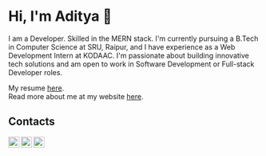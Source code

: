 # Hi, I'm Aditya 👋

I am a Developer. Skilled in the MERN stack. I'm currently pursuing a B.Tech in Computer Science at SRU, Raipur, and I have experience as a Web Development Intern at KODAAC. I'm passionate about building innovative tech solutions and am open to work in Software Development or Full-stack Developer roles.

My resume [here](https://emaniaditya.github.io/resume). <br>
Read more about me at my website [here](https://emaniaditya.github.io).


## Contacts

[<img align="left" alt="Email" height="22px" src="https://mail.google.com/favicon.ico" />](mailto:esaadityareddy@gmail.com)
[<img align="left" alt="LinkedIn" height="22px" src="https://www.linkedin.com/favicon.ico" />](https://www.linkedin.com/in/emaniaditya)
[<img align="left" alt="X" height="22px" src="https://x.com/favicon.ico" />](https://x.com/emani_aditya)
